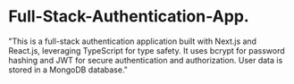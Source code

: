 # Full-Stack-Authentication-App.
"This is a full-stack authentication application built with Next.js and React.js, leveraging TypeScript for type safety. It uses bcrypt for password hashing and JWT for secure authentication and authorization. User data is stored in a MongoDB database."
